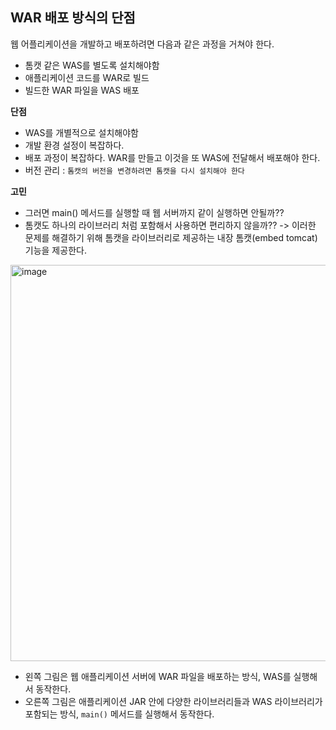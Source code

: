 ## WAR 배포 방식의 단점

웹 어플리케이션을 개발하고 배포하려면 다음과 같은 과정을 거쳐야 한다.

- 톰캣 같은 WAS를 별도록 설치해야함
- 애플리케이션 코드를 WAR로 빌드
- 빌드한 WAR 파일을 WAS 배포

**단점**
- WAS를 개별적으로 설치해야함
- 개발 환경 설정이 복잡하다.
- 배포 과정이 복잡하다. WAR를 만들고 이것을 또 WAS에 전달해서 배포해야 한다.
- 버전 관리 : `톰캣의 버전을 변경하려면 톰캣을 다시 설치해야 한다`

**고민**
- 그러면 main() 메서드를 실행할 때 웹 서버까지 같이 실행하면 안될까??
- 톰캣도 하나의 라이브러리 처럼 포함해서 사용하면 편리하지 않을까?? 
-> 이러한 문제를 해결하기 위해 톰캣을 라이브러리로 제공하는 내장 톰캣(embed tomcat) 기능을 제공한다.
  
<img width="634" alt="image" src="https://github.com/user-attachments/assets/9a049cdb-4745-4226-95ba-7b541e401dc3">

- 왼쪽 그림은 웹 애플리케이션 서버에 WAR 파일을 배포하는 방식, WAS를 실행해서 동작한다.
- 오른쪽 그림은 애플리케이션 JAR 안에 다양한 라이브러리들과 WAS 라이브러리가 포함되는 방식, `main()` 메서드를 실행해서 동작한다.
